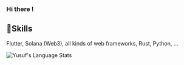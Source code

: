 ### Hi there !

## 🔧Skills
Flutter, Solana (Web3), all kinds of web frameworks, Rust, Python, ...

<img align="left" alt="Yusuf's Language Stats" src="https://github-readme-stats.vercel.app/api/top-langs/?username=Yusuf-Uluc&langs_count=10&layout=compact&hide=html%22&hide_border=true&theme=vision-friendly-dark&bg_color=0D1117" />



